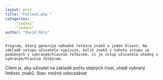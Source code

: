```yaml
---
layout: post
title: "Fallout.php "
categories:
    -"zadani"
    -"zadani"
author: "David Malý"
--- 
```


	Program, který generuje náhodné řetězce znaků a jeden hlavní. Na základě vstupu uživatele vypisuje, kolik znaků z tohoto vstupu je podobných s vybraným/hlavním řetězcem, či je vstup uživatele shodný s vybraným/hlavním řetězcem. 
 Cílem je, aby uživatel na základě počtu stejných čísel, uhádl vybraný řetězec znaků. 
 Stav: možné odevzdávat 
